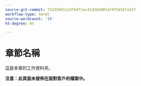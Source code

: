 ```yaml
---
source-git-commit: 723d50d11cd76471ac41d3bb007af4f5d1bfa32f
workflow-type: tm+mt
source-wordcount: '19'
ht-degree: 0%

---
```

# 章節名稱

這是本章的工作資料夾。

**注意：此頁面未發佈在面對客戶的檔案中。**

